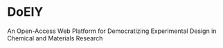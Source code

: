 # DoEIY
An Open-Access Web Platform for Democratizing Experimental Design in Chemical and Materials Research
